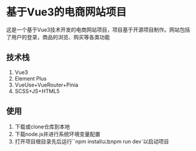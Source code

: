 # 基于Vue3的电商网站项目
这是一个基于Vue3技术开发的电商网站项目，项目基于开源项目制作。网站包括了用户的登录，商品的浏览、购买等各类功能
## 技术栈
1. Vue3
2. Element Plus
3. VueUse+VueRouter+Pinia
4. SCSS+JS+HTML5
## 使用
1. 下载或clone仓库到本地
2. 下载node.js并进行系统环境变量配置
3. 打开项目根目录先后运行``npm install`以及`npm run dev`以启动项目
